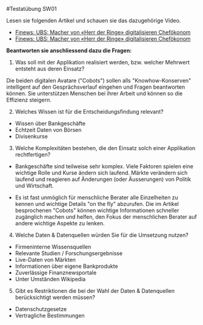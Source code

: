 #Testatübung SW01

Lesen sie folgenden Artikel und schauen sie das dazugehörige Video.

* [Finews: UBS: Macher von «Herr der Ringe» digitalisieren Chefökonom](https://www.finews.ch/news/banken/32399-ubs-macher-von-herr-der-ringe-digitalisieren-schweizer-chefoekonomen)
* [Finews: UBS: Macher von «Herr der Ringe» digitalisieren Chefökonom](https://www.ubs.com/magazines/innovation/en/wealth-innovation-lab/beta.html)


**Beantworten sie anschliessend dazu die Fragen:**

1. Was soll mit der Applikation realisiert werden, bzw. welcher Mehrwert entsteht aus deren Einsatz?

Die beiden digitalen Avatare ("Cobots") sollen alls "Knowhow-Konserven" intelligent auf den Gesprächsverlauf eingehen und Fragen beantworten können. Sie unterstützen Menschen bei ihrer Arbeit und können so die Effizienz steigern.


2. Welches Wissen ist für die Entscheidungsfindung relevant?

* Wissen über Bankgeschäfte
* Echtzeit Daten von Börsen
* Divisenkurse


3. Welche Komplexitäten bestehen, die den Einsatz solch einer Applikation rechtfertigen?

* Bankgeschäfte sind teilweise sehr komplex. Viele Faktoren spielen eine wichtige Rolle und Kurse ändern sich laufend. Märkte verändern sich laufend und reagieren auf Änderungen (oder Äusserungen) von Politik und Wirtschaft. 

* Es ist fast unmöglich für menschliche Berater alle Einzelheiten zu kennen und wichtige Details "on the fly" abzurufen. Die im Artikel besprochenen "Cobots" können wichtige Informationen schneller zugänglich machen und helfen, den Fokus der menschlichen Berater auf andere wichtige Aspekte zu lenken.


4. Welche Daten & Datenquellen würden Sie für die Umsetzung nutzen?

* Firmeninterne Wissensquellen
* Relevante Studien / Forschungsergebnisse
* Live-Daten von Märkten
* Informationen über eigene Bankprodukte
* Zuverlässige Finanznewsportale
* Unter Umständen Wikipedia


5. Gibt es Restriktionen die bei der Wahl der Daten & Datenquellen berücksichtigt werden müssen?

* Datenschutzgesetze
* Vertragliche Bestimmungen


